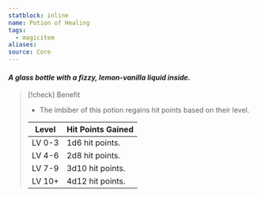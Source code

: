 ```yaml
---
statblock: inline
name: Potion of Healing
tags:
  - magicitem
aliases: 
source: Core
---
```

#### *A glass bottle with a fizzy, lemon-vanilla liquid inside.*

>[!check] Benefit
>- The imbiber of this potion regains hit points based on their level.
>
>| Level |  Hit Points Gained |
>| ------ | ----------------- |
>| LV 0-3 |  1d6 hit points. |
>| LV 4-6 | 2d8 hit points.   |
>| LV 7-9 | 3d10 hit points.  |
>| LV 10+ | 4d12 hit points.  |
